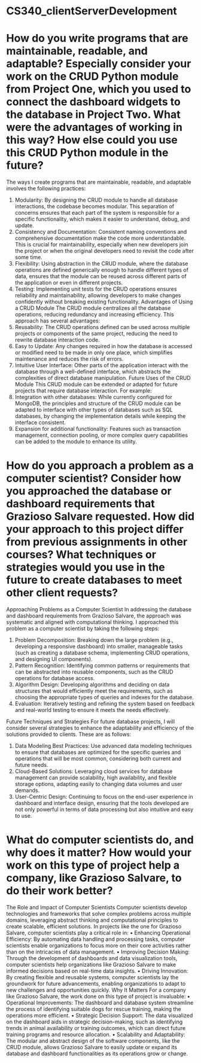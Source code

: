 # CS340_clientServerDevelopment

#	How do you write programs that are maintainable, readable, and adaptable? Especially consider your work on the CRUD Python module from Project One, which you used to connect the dashboard widgets to the database in Project Two. What were the advantages of working in this way? How else could you use this CRUD Python module in the future?
The ways I create programs that are maintainable, readable, and adaptable involves the following practices:
1.	Modularity: By designing the CRUD module to handle all database interactions, the codebase becomes modular. This separation of concerns ensures that each part of the system is responsible for a specific functionality, which makes it easier to understand, debug, and update.
2.	Consistency and Documentation: Consistent naming conventions and comprehensive documentation make the code more understandable. This is crucial for maintainability, especially when new developers join the project or when the original developers need to revisit the code after some time.
3.	Flexibility: Using abstraction in the CRUD module, where the database operations are defined generically enough to handle different types of data, ensures that the module can be reused across different parts of the application or even in different projects.
4.	Testing: Implementing unit tests for the CRUD operations ensures reliability and maintainability, allowing developers to make changes confidently without breaking existing functionality.
Advantages of Using a CRUD Module
The CRUD module centralizes all the database operations, reducing redundancy and increasing efficiency. This approach has several advantages:
1.	Reusability: The CRUD operations defined can be used across multiple projects or components of the same project, reducing the need to rewrite database interaction code.
2.	Easy to Update: Any changes required in how the database is accessed or modified need to be made in only one place, which simplifies maintenance and reduces the risk of errors.
3.	Intuitive User Interface: Other parts of the application interact with the database through a well-defined interface, which abstracts the complexities of direct database manipulation.
Future Uses of the CRUD Module
This CRUD module can be extended or adapted for future projects that require database interaction. For example:
1.	Integration with other databases: While currently configured for MongoDB, the principles and structure of the CRUD module can be adapted to interface with other types of databases such as SQL databases, by changing the implementation details while keeping the interface consistent.
2.	Expansion for additional functionality: Features such as transaction management, connection pooling, or more complex query capabilities can be added to the module to enhance its utility.
#	How do you approach a problem as a computer scientist? Consider how you approached the database or dashboard requirements that Grazioso Salvare requested. How did your approach to this project differ from previous assignments in other courses? What techniques or strategies would you use in the future to create databases to meet other client requests?
Approaching Problems as a Computer Scientist
In addressing the database and dashboard requirements from Grazioso Salvare, the approach was systematic and aligned with computational thinking. I approached this problem as a computer scientist by taking the following steps:
1.	Problem Decomposition: Breaking down the large problem (e.g., developing a responsive dashboard) into smaller, manageable tasks (such as creating a database schema, implementing CRUD operations, and designing UI components).
2.	Pattern Recognition: Identifying common patterns or requirements that can be abstracted into reusable components, such as the CRUD operations for database access.
3.	Algorithm Design: Developing algorithms and deciding on data structures that would efficiently meet the requirements, such as choosing the appropriate types of queries and indexes for the database.
4.	Evaluation: Iteratively testing and refining the system based on feedback and real-world testing to ensure it meets the needs effectively.

Future Techniques and Strategies
For future database projects, I will consider several strategies to enhance the adaptability and efficiency of the solutions provided to clients. These are as follows:
1.	Data Modeling Best Practices: Use advanced data modeling techniques to ensure that databases are optimized for the specific queries and operations that will be most common, considering both current and future needs.
2.	Cloud-Based Solutions: Leveraging cloud services for database management can provide scalability, high availability, and flexible storage options, adapting easily to changing data volumes and user demands.
3.	User-Centric Design: Continuing to focus on the end-user experience in dashboard and interface design, ensuring that the tools developed are not only powerful in terms of data processing but also intuitive and easy to use.
#	What do computer scientists do, and why does it matter? How would your work on this type of project help a company, like Grazioso Salvare, to do their work better?
The Role and Impact of Computer Scientists
Computer scientists develop technologies and frameworks that solve complex problems across multiple domains, leveraging abstract thinking and computational principles to create scalable, efficient solutions. In projects like the one for Grazioso Salvare, computer scientists play a critical role in:
•	Enhancing Operational Efficiency: By automating data handling and processing tasks, computer scientists enable organizations to focus more on their core activities rather than on the intricacies of data management.
•	Improving Decision Making: Through the development of dashboards and data visualization tools, computer scientists help organizations like Grazioso Salvare to make informed decisions based on real-time data insights.
•	Driving Innovation: By creating flexible and reusable systems, computer scientists lay the groundwork for future advancements, enabling organizations to adapt to new challenges and opportunities quickly.
Why It Matters
For a company like Grazioso Salvare, the work done on this type of project is invaluable:
•	Operational Improvements: The dashboard and database system streamline the process of identifying suitable dogs for rescue training, making the operations more efficient.
•	Strategic Decision Support: The data visualized on the dashboard aids in strategic decision-making, such as identifying trends in animal availability or training outcomes, which can direct future training programs and resource allocation.
•	Scalability and Adaptability: The modular and abstract design of the software components, like the CRUD module, allows Grazioso Salvare to easily update or expand its database and dashboard functionalities as its operations grow or change.


